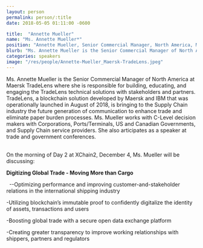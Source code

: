 ```yaml
---
layout: person
permalink: person/:title
date: 2018-05-05 01:11:00 -0600

title:  "Annette Mueller"
name: "Ms. Annette Mueller*"
position: "Annette Mueller, Senior Commercial Manager, North America, Maersk TradeLens"
blurb: "Ms. Annette Mueller is the Senior Commercial Manager of North America at Maersk TradeLens"
categories: speakers
image: "/res/people/Annette-Mueller_Maersk-TradeLens.jpeg"
---
```

Ms. Annette Mueller is the Senior Commercial Manager of North America at Maersk TradeLens where she is responsible for building, educating, and engaging the TradeLens technical solutions with stakeholders and partners. TradeLens, a blockchain solution developed by Maersk and IBM that was operationally launched in August of 2018, is bringing to the Supply Chain industry the future generation of communication to enhance trade and eliminate paper burden processes. Ms. Mueller works with C-Level decision makers with Corporations, Ports/Terminals, US and Canadian Governments, and Supply Chain service providers. She also articipates as a speaker at trade and government conferences.

<br>
On the morning of Day 2 at XChain2, December 4, Ms. Mueller will be discussing:
<br>

<p><b>Digitizing Global Trade - Moving More than Cargo</b></p>

<p> &nbsp; --Optimizing performance and improving customer-and-stakeholder relations in the international shipping industry</p>
<p>  -Utilizing blockchain’s immutable proof to confidently digitalize the identity of assets, transactions and users</p>
<p>  -Boosting global trade with a secure open data exchange platform</p>
<p>  -Creating greater transparency to improve working relationships with shippers, partners and regulators</p>
